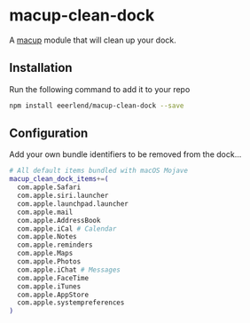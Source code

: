 # macup-clean-dock

A [macup](https://github.com/eeerlend/macup-builder) module that will clean up your dock.

## Installation
Run the following command to add it to your repo

```bash
npm install eeerlend/macup-clean-dock --save
```

## Configuration
Add your own bundle identifiers to be removed from the dock...

```bash
# All default items bundled with macOS Mojave
macup_clean_dock_items+=(
  com.apple.Safari
  com.apple.siri.launcher
  com.apple.launchpad.launcher
  com.apple.mail
  com.apple.AddressBook
  com.apple.iCal # Calendar
  com.apple.Notes
  com.apple.reminders
  com.apple.Maps
  com.apple.Photos
  com.apple.iChat # Messages
  com.apple.FaceTime
  com.apple.iTunes
  com.apple.AppStore
  com.apple.systempreferences
)
```
